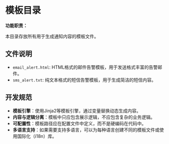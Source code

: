 # 模板目录

**功能职责：**

本目录存放所有用于生成通知内容的模板文件。

## 文件说明

- `email_alert.html`: HTML格式的邮件告警模板，用于发送格式丰富的告警邮件。
- `sms_alert.txt`: 纯文本格式的短信告警模板，用于生成简洁的短信内容。

## 开发规范

- **模板引擎**：使用Jinja2等模板引擎，通过变量替换动态生成内容。
- **内容与逻辑分离**：模板中只应包含展示逻辑，不应包含复杂的业务逻辑。
- **可配置性**：模板路径应在配置文件中定义，而不是硬编码在代码中。
- **多语言支持**：如果需要支持多语言，可以为每种语言创建不同的模板文件或使用国际化（i18n）库。